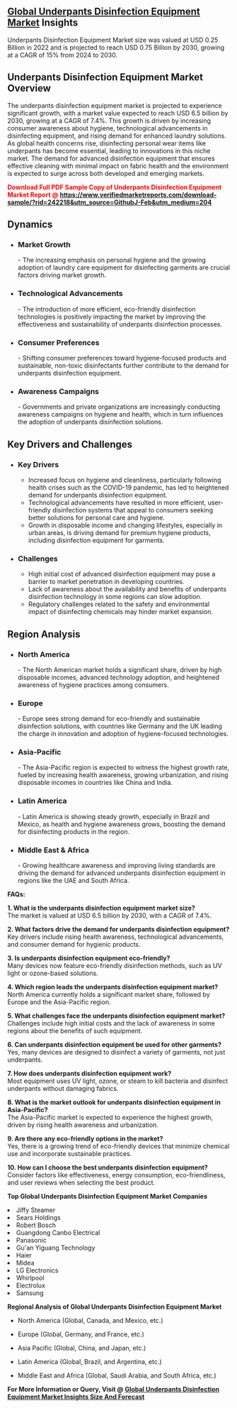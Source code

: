 <h2><a href="https://www.verifiedmarketreports.com/download-sample/?rid=242218&amp;utm_source=GithubJ&amp;utm_medium=204" target="_blank">Global Underpants Disinfection Equipment Market</a> Insights</h2><p>Underpants Disinfection Equipment Market size was valued at USD 0.25 Billion in 2022 and is projected to reach USD 0.75 Billion by 2030, growing at a CAGR of 15% from 2024 to 2030.</p><p> <h2>Underpants Disinfection Equipment Market Overview</h2> <p>The underpants disinfection equipment market is projected to experience significant growth, with a market value expected to reach USD 6.5 billion by 2030, growing at a CAGR of 7.4%. This growth is driven by increasing consumer awareness about hygiene, technological advancements in disinfecting equipment, and rising demand for enhanced laundry solutions. As global health concerns rise, disinfecting personal wear items like underpants has become essential, leading to innovations in this niche market. The demand for advanced disinfection equipment that ensures effective cleaning with minimal impact on fabric health and the environment is expected to surge across both developed and emerging markets.</p> <p><b><p><span class=""><span style="color: #ff0000;"><strong>Download Full PDF Sample Copy of Underpants Disinfection Equipment Market Report</strong> @ </span><a href="https://www.verifiedmarketreports.com/download-sample/?rid=242218&amp;utm_source=GithubJ-Feb&amp;utm_medium=204" target="_blank">https://www.verifiedmarketreports.com/download-sample/?rid=242218&amp;utm_source=GithubJ-Feb&amp;utm_medium=204</a></span></p></b></p> <h2>Dynamics</h2> <ul> <li><h3>Market Growth</h3> - The increasing emphasis on personal hygiene and the growing adoption of laundry care equipment for disinfecting garments are crucial factors driving market growth.</li> <li><h3>Technological Advancements</h3> - The introduction of more efficient, eco-friendly disinfection technologies is positively impacting the market by improving the effectiveness and sustainability of underpants disinfection processes.</li> <li><h3>Consumer Preferences</h3> - Shifting consumer preferences toward hygiene-focused products and sustainable, non-toxic disinfectants further contribute to the demand for underpants disinfection equipment.</li> <li><h3>Awareness Campaigns</h3> - Governments and private organizations are increasingly conducting awareness campaigns on hygiene and health, which in turn influences the adoption of underpants disinfection solutions.</li> </ul> <h2>Key Drivers and Challenges</h2> <ul> <li><h3>Key Drivers</h3> <ul> <li>Increased focus on hygiene and cleanliness, particularly following health crises such as the COVID-19 pandemic, has led to heightened demand for underpants disinfection equipment.</li> <li>Technological advancements have resulted in more efficient, user-friendly disinfection systems that appeal to consumers seeking better solutions for personal care and hygiene.</li> <li>Growth in disposable income and changing lifestyles, especially in urban areas, is driving demand for premium hygiene products, including disinfection equipment for garments.</li> </ul> </li> <li><h3>Challenges</h3> <ul> <li>High initial cost of advanced disinfection equipment may pose a barrier to market penetration in developing countries.</li> <li>Lack of awareness about the availability and benefits of underpants disinfection technology in some regions can slow adoption.</li> <li>Regulatory challenges related to the safety and environmental impact of disinfecting chemicals may hinder market expansion.</li> </ul> </li> </ul> <h2>Region Analysis</h2> <ul> <li><h3>North America</h3> - The North American market holds a significant share, driven by high disposable incomes, advanced technology adoption, and heightened awareness of hygiene practices among consumers.</li> <li><h3>Europe</h3> - Europe sees strong demand for eco-friendly and sustainable disinfection solutions, with countries like Germany and the UK leading the charge in innovation and adoption of hygiene-focused technologies.</li> <li><h3>Asia-Pacific</h3> - The Asia-Pacific region is expected to witness the highest growth rate, fueled by increasing health awareness, growing urbanization, and rising disposable incomes in countries like China and India.</li> <li><h3>Latin America</h3> - Latin America is showing steady growth, especially in Brazil and Mexico, as health and hygiene awareness grows, boosting the demand for disinfecting products in the region.</li> <li><h3>Middle East & Africa</h3> - Growing healthcare awareness and improving living standards are driving the demand for advanced underpants disinfection equipment in regions like the UAE and South Africa.</li> </ul> <p><b>FAQs:</b></p> <p><b>1. What is the underpants disinfection equipment market size?</b><br> The market is valued at USD 6.5 billion by 2030, with a CAGR of 7.4%.</p> <p><b>2. What factors drive the demand for underpants disinfection equipment?</b><br> Key drivers include rising health awareness, technological advancements, and consumer demand for hygienic products.</p> <p><b>3. Is underpants disinfection equipment eco-friendly?</b><br> Many devices now feature eco-friendly disinfection methods, such as UV light or ozone-based solutions.</p> <p><b>4. Which region leads the underpants disinfection equipment market?</b><br> North America currently holds a significant market share, followed by Europe and the Asia-Pacific region.</p> <p><b>5. What challenges face the underpants disinfection equipment market?</b><br> Challenges include high initial costs and the lack of awareness in some regions about the benefits of such equipment.</p> <p><b>6. Can underpants disinfection equipment be used for other garments?</b><br> Yes, many devices are designed to disinfect a variety of garments, not just underpants.</p> <p><b>7. How does underpants disinfection equipment work?</b><br> Most equipment uses UV light, ozone, or steam to kill bacteria and disinfect underpants without damaging fabrics.</p> <p><b>8. What is the market outlook for underpants disinfection equipment in Asia-Pacific?</b><br> The Asia-Pacific market is expected to experience the highest growth, driven by rising health awareness and urbanization.</p> <p><b>9. Are there any eco-friendly options in the market?</b><br> Yes, there is a growing trend of eco-friendly devices that minimize chemical use and incorporate sustainable practices.</p> <p><b>10. How can I choose the best underpants disinfection equipment?</b><br> Consider factors like effectiveness, energy consumption, eco-friendliness, and user reviews when selecting the best product.</p> </p><p><strong>Top Global Underpants Disinfection Equipment Market Companies</strong></p><div data-test-id=""><p><li>Jiffy Steamer</li><li> Sears Holdings</li><li> Robert Bosch</li><li> Guangdong Canbo Electrical</li><li> Panasonic</li><li> Gu'an Yiguang Technology</li><li> Haier</li><li> Midea</li><li> LG Electronics</li><li> Whirlpool</li><li> Electrolux</li><li> Samsung</li></p><div><strong>Regional Analysis of&nbsp;Global Underpants Disinfection Equipment Market</strong></div><ul><li dir="ltr"><p dir="ltr">North America&nbsp;(Global, Canada, and Mexico, etc.)</p></li><li dir="ltr"><p dir="ltr">Europe (Global, Germany, and France, etc.)</p></li><li dir="ltr"><p dir="ltr">Asia Pacific&nbsp;(Global, China, and Japan, etc.)</p></li><li dir="ltr"><p dir="ltr">Latin America&nbsp;(Global, Brazil, and Argentina, etc.)</p></li><li dir="ltr">Middle East and Africa&nbsp;(Global, Saudi Arabia, and South Africa, etc.)</li></ul><p><strong>For More Information or Query, Visit @&nbsp;</strong><strong><a href="https://www.verifiedmarketreports.com/product/underpants-disinfection-equipment-market/?utm_source=GithubJ&amp;utm_medium=204" target="_blank">Global Underpants Disinfection Equipment Market Insights Size And Forecast</a></strong></p></div>
